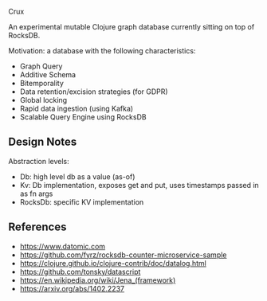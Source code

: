 Crux

An experimental mutable Clojure graph database currently sitting on top of RocksDB.

Motivation: a database with the following characteristics:

+ Graph Query
+ Additive Schema
+ Bitemporality
+ Data retention/excision strategies (for GDPR)
+ Global locking
+ Rapid data ingestion (using Kafka)
+ Scalable Query Engine using RocksDB

## Design Notes

Abstraction levels:

+ Db: high level db as a value (as-of)
+ Kv: Db implementation, exposes get and put, uses timestamps passed in as fn args
+ RocksDb: specific KV implementation

## References

+ https://www.datomic.com
+ https://github.com/fyrz/rocksdb-counter-microservice-sample
+ https://clojure.github.io/clojure-contrib/doc/datalog.html
+ https://github.com/tonsky/datascript
+ https://en.wikipedia.org/wiki/Jena_(framework)
+ https://arxiv.org/abs/1402.2237
